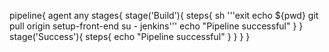 pipeline{
        agent any
        stages{
            stage('Build'){
                steps{
                    sh '''exit
                    echo ${pwd}
                    git pull origin setup-front-end
                    su - jenkins'''
                    echo "Pipeline successful"
                    }
                }
             stage('Success'){
                steps{
                       echo "Pipeline successful"
                     }
               }
        }
}
